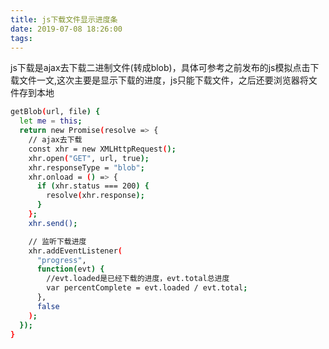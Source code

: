 ```yaml
---
title: js下载文件显示进度条
date: 2019-07-08 18:26:00
tags:
---
```


js下载是ajax去下载二进制文件(转成blob)，具体可参考之前发布的js模拟点击下载文件一文,这次主要是显示下载的进度，js只能下载文件，之后还要浏览器将文件存到本地

```bash
getBlob(url, file) {
  let me = this;
  return new Promise(resolve => {
    // ajax去下载
    const xhr = new XMLHttpRequest();
    xhr.open("GET", url, true);
    xhr.responseType = "blob";
    xhr.onload = () => {
      if (xhr.status === 200) {
        resolve(xhr.response);
      }
    };
    xhr.send();

    // 监听下载进度
    xhr.addEventListener(
      "progress",
      function(evt) {
        //evt.loaded是已经下载的进度，evt.total总进度
        var percentComplete = evt.loaded / evt.total;
      },
      false
    );
  });
}
```